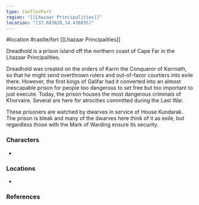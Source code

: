```yaml
---
type: Castle/Fort
region: "[[Lhazaar Principalities]]"
location: "[37.683820,14.436035]"
---
```

 #location #castle/fort [[Lhazaar Principalities]]

Dreadhold is a prison island off the northern coast of Cape Far in the Lhazaar Principalities.

Dreadhold was created on the orders of Karrn the Conqueror of Karrnath, so that he might send overthrown rulers and out-of-favor courtiers into exile there. However, the first kings of Galifar had it converted into an almost inescapable prison for people too dangerous to set free but too important to just execute. Today, the prison houses the most dangerous criminals of Khorvaire. Several are here for atrocities committed during the Last War.

These prisoners are watched by dwarves in service of House Kundarak. The prison is bleak and many of the dwarves here think of it as exile, but regardless those with the Mark of Warding ensure its security.

### Characters

* 

### Locations

* 

### References
